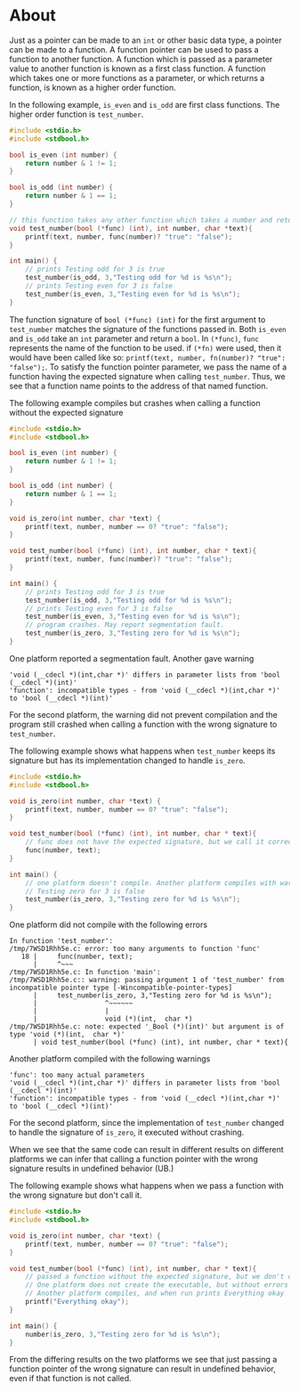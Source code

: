 # About

Just as a pointer can be made to an `int` or other basic data type, a pointer can be made to a function.
A function pointer can be used to pass a function to another function.
A function which is passed as a parameter value to another function is known as a first class function.
A function which takes one or more functions as a parameter, or which returns a function, is known as a higher order function.

In the following example, `is_even` and `is_odd` are first class functions.
The higher order function is `test_number`.

```c
#include <stdio.h>
#include <stdbool.h>

bool is_even (int number) {
    return number & 1 != 1;
}

bool is_odd (int number) {
    return number & 1 == 1;
}

// this function takes any other function which takes a number and returns a bool
void test_number(bool (*func) (int), int number, char *text){
    printf(text, number, func(number)? "true": "false");
}

int main() {
    // prints Testing odd for 3 is true
    test_number(is_odd, 3,"Testing odd for %d is %s\n");
    // prints Testing even for 3 is false
    test_number(is_even, 3,"Testing even for %d is %s\n");
}
```
The function signature of `bool (*func) (int)` for the first argument to `test_number` matches the signature of the functions passed in.
Both `is_even` and `is_odd` take an `int` parameter and return a `bool`.
In `(*func)`, `func` represents the name of the function to be used.
if `(*fn)` were used, then it would have been called like so: `printf(text, number, fn(number)? "true": "false");`.
To satisfy the function pointer parameter, we pass the name of a function having the expected signature when calling `test_number`.
Thus, we see that a function name points to the address of that named function.

The following example compiles but crashes when calling a function without the expected signature

```c
#include <stdio.h>
#include <stdbool.h>

bool is_even (int number) {
    return number & 1 != 1;
}

bool is_odd (int number) {
    return number & 1 == 1;
}

void is_zero(int number, char *text) {
    printf(text, number, number == 0? "true": "false");
}

void test_number(bool (*func) (int), int number, char * text){
    printf(text, number, func(number)? "true": "false");
}

int main() {
    // prints Testing odd for 3 is true
    test_number(is_odd, 3,"Testing odd for %d is %s\n");
    // prints Testing even for 3 is false
    test_number(is_even, 3,"Testing even for %d is %s\n");
    // program crashes. May report segmentation fault.
    test_number(is_zero, 3,"Testing zero for %d is %s\n");
}
```

One platform reported a segmentation fault.
Another gave warning

```
'void (__cdecl *)(int,char *)' differs in parameter lists from 'bool (__cdecl *)(int)'
'function': incompatible types - from 'void (__cdecl *)(int,char *)' to 'bool (__cdecl *)(int)'
```

For the second platform, the warning did not prevent compilation and the program still crashed when calling a function with the wrong signature to `test_number`.

The following example shows what happens when `test_number` keeps its signature but has its implementation changed to handle `is_zero`.

```c
#include <stdio.h>
#include <stdbool.h>

void is_zero(int number, char *text) {
    printf(text, number, number == 0? "true": "false");
}

void test_number(bool (*func) (int), int number, char * text){
    // func does not have the expected signature, but we call it correctly
    func(number, text);
}

int main() {
    // one platform doesn't compile. Another platform compiles with warnings and prints
    // Testing zero for 3 is false
    test_number(is_zero, 3,"Testing zero for %d is %s\n");
}
```

One platform did not compile with the following errors

```
In function 'test_number':
/tmp/7WSD1Rhh5e.c: error: too many arguments to function 'func'
   18 |     func(number, text);
      |     ^~~~
/tmp/7WSD1Rhh5e.c: In function 'main':
/tmp/7WSD1Rhh5e.c:: warning: passing argument 1 of 'test_number' from incompatible pointer type [-Wincompatible-pointer-types]
      |     test_number(is_zero, 3,"Testing zero for %d is %s\n");
      |                 ^~~~~~~
      |                 |
      |                 void (*)(int,  char *)
/tmp/7WSD1Rhh5e.c: note: expected '_Bool (*)(int)' but argument is of type 'void (*)(int,  char *)'
      | void test_number(bool (*func) (int), int number, char * text){
```

Another platform compiled with the following warnings

```
'func': too many actual parameters
'void (__cdecl *)(int,char *)' differs in parameter lists from 'bool (__cdecl *)(int)'
'function': incompatible types - from 'void (__cdecl *)(int,char *)' to 'bool (__cdecl *)(int)'
```

For the second platform, since the implementation of `test_number` changed to handle the signature of `is_zero`, it executed without crashing.

When we see that the same code can result in different results on different platforms we can infer that calling a function pointer with the wrong signature results in undefined behavior (UB.)

The following example shows what happens when we pass a function with the wrong signature but don't call it.

```c
#include <stdio.h>
#include <stdbool.h>

void is_zero(int number, char *text) {
    printf(text, number, number == 0? "true": "false");
}

void test_number(bool (*func) (int), int number, char * text){
    // passed a function without the expected signature, but we don't call it.
    // One platform does not create the executable, but without errors or warnings.
    // Another platform compiles, and when run prints Everything okay
    printf("Everything okay");
}

int main() {
    number(is_zero, 3,"Testing zero for %d is %s\n");
}
```

From the differing results on the two platforms we see that just passing a function pointer of the wrong signature can result in undefined behavior, even if that function is not called.
